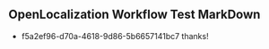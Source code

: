 ## OpenLocalization Workflow Test MarkDown
* f5a2ef96-d70a-4618-9d86-5b6657141bc7 
thanks!<!--HONumber=Mar16_HO4-->
